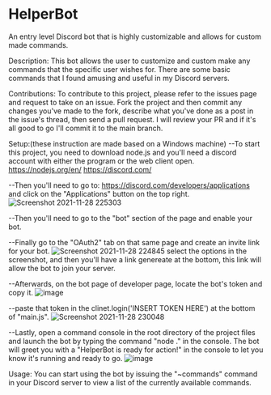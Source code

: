 # HelperBot
 An entry level Discord bot that is highly customizable and allows for custom made commands.

Description:
This bot allows the user to customize and custom make any commands that the specific user wishes for. 
There are some basic commands that I found amusing and useful in my Discord servers. 


Contributions:
To contribute to this project, please refer to the issues page and request to take on an issue. Fork the project and then commit any changes you've made
to the fork, describe what you've done as a post in the issue's thread, then send a pull request. I will review your PR and if it's all good to go I'll commit it to the main branch. 


Setup:(these instruction are made based on a Windows machine)
--To start this project, you need to download node.js and you'll need a discord account with either the program or the web client open. 
  https://nodejs.org/en/
  https://discord.com/

--Then you'll need to go to: https://discord.com/developers/applications and click on the "Applications" button on the top right. 
![Screenshot 2021-11-28 225303](https://user-images.githubusercontent.com/79292635/143821640-adbd3ec1-9d4a-4bdd-bf7c-3ad4091df393.png)

--Then you'll need to go to the "bot" section of the page and enable your bot.

--Finally go to the "OAuth2" tab on that same page and create an invite link for your bot.
  ![Screenshot 2021-11-28 224845](https://user-images.githubusercontent.com/79292635/143821839-b337ff7d-0b04-446c-971b-609ee842f193.png)
     select the options in the screenshot, and then you'll have a link genereate at the bottom, this link will allow the bot to join your server.

--Afterwards, on the bot page of developer page, locate the bot's token and copy it. 
![image](https://user-images.githubusercontent.com/79292635/143822067-73161e4f-85bd-4db8-8a91-9100b627f364.png)

--paste that token in the clinet.login('INSERT TOKEN HERE') at the bottom of "main.js". 
![Screenshot 2021-11-28 230048](https://user-images.githubusercontent.com/79292635/143822379-c4e9186f-b7d8-4bf3-b651-4d33ff14d650.png)

--Lastly, open a command console in the root directory of the project files and launch the bot by typing the command "node ." in the console. 
  The bot will greet you with a "HelperBot is ready for action!" in the console to let you know it's running and ready to go. 
![image](https://user-images.githubusercontent.com/79292635/143823233-7f8d1984-208a-49e2-94b3-eb46fec0afb0.png)

Usage:
You can start using the bot by issuing the "~commands" command in your Discord server to view a list of the currently available commands.
